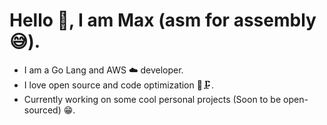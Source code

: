 # Hello 👋, I am Max (asm for assembly 😅).

- I am a Go Lang and AWS ☁️ developer.
- I love open source and code optimization 🚀🗜️.
- Currently working on some cool personal projects (Soon to be open-sourced) 😁.
